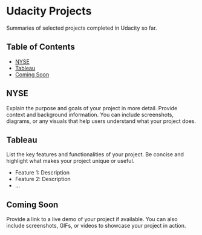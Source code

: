 # Udacity Projects

Summaries of selected projects completed in Udacity so far.

## Table of Contents

- [NYSE](#nyse)
- [Tableau](#tableau)
- [Coming Soon](#coming-soon)

## NYSE 

Explain the purpose and goals of your project in more detail. Provide context and background information. You can include screenshots, diagrams, or any visuals that help users understand what your project does.

## Tableau

List the key features and functionalities of your project. Be concise and highlight what makes your project unique or useful.

- Feature 1: Description
- Feature 2: Description
- ...

## Coming Soon

Provide a link to a live demo of your project if available. You can also include screenshots, GIFs, or videos to showcase your project in action.
